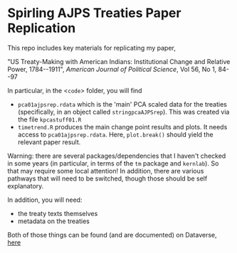 # Spirling AJPS Treaties Paper Replication
This repo includes key materials for replicating my paper,

"US Treaty-Making with American Indians: Institutional Change and Relative Power, 1784--1911", *American Journal of Political Science*, Vol 56, No 1, 84--97

In particular, in the <`code`> folder, you will find
- `pca01ajpsrep.rdata` which is the 'main' PCA scaled data for the treaties (specifically, in an object called `stringpcaAJPSrep`).  This was created via the file `kpcastuff01.R`
- `timetrend.R` produces the main change point results and plots. It needs access to `pca01ajpsrep.rdata`. Here, `plot.break()` should yield the relevant paper result.

Warning: there are several packages/dependencies that I haven't checked in some years (in particular, in terms of the `tm` package and `kernlab`).  So that may require some local attention!  In addition, there are various pathways that will need to be switched, though those should be self explanatory.

In addition, you will need: 
- the treaty texts themselves
- metadata on the treaties

Both of those things can be found (and are documented) on Dataverse, [here](https://dataverse.harvard.edu/dataset.xhtml?persistentId=hdl:1902.1/17222)
